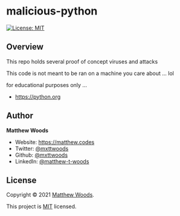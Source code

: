 # malicious-python

[![License: MIT](https://img.shields.io/badge/License-MIT-blue.svg)](LICENSE)

## Overview

This repo holds several proof of concept viruses and attacks

This code is not meant to be ran on a machine you care about ... lol

for educational purposes only ...

- <https://python.org>

## Author

**Matthew Woods**

- Website: <https://matthew.codes>
- Twitter: [@mxttwoods](https://twitter.com/mxttwoods)
- Github: [@mxttwoods](https://github.com/mxttwoods)
- LinkedIn: [@matthew-t-woods](https://linkedin.com/in/matthew-t-woods)

## License

Copyright © 2021 [Matthew Woods](https://github.com/mxttwoods).

This project is [MIT](LICENSE) licensed.
